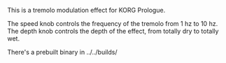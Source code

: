 This is a tremolo modulation effect for KORG Prologue.

The speed knob controls the frequency of the tremolo from 1 hz to 10 hz. The depth knob controls the depth of the effect, from totally dry to totally wet.

There's a prebuilt binary in ../../builds/

